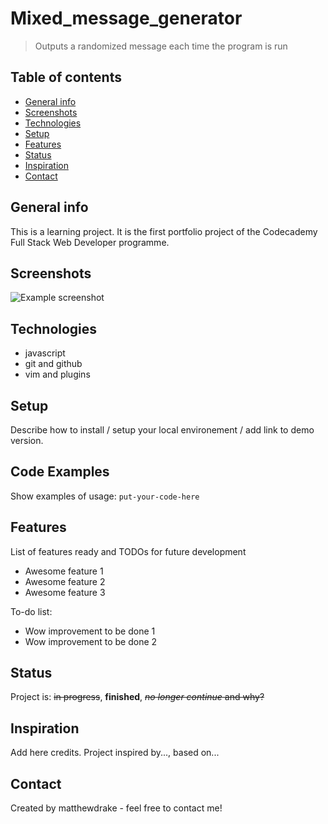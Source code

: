 # Mixed_message_generator
> Outputs a randomized message each time the program is run

## Table of contents
* [General info](#general-info)
* [Screenshots](#screenshots)
* [Technologies](#technologies)
* [Setup](#setup)
* [Features](#features)
* [Status](#status)
* [Inspiration](#inspiration)
* [Contact](#contact)

## General info
This is a learning project. It is the first portfolio project of the Codecademy Full Stack Web Developer programme.

## Screenshots
![Example screenshot](./img/screenshot.png)

## Technologies
* javascript
* git and github
* vim and plugins

## Setup
Describe how to install / setup your local environement / add link to demo version.

## Code Examples
Show examples of usage:
`put-your-code-here`

## Features
List of features ready and TODOs for future development
* Awesome feature 1
* Awesome feature 2
* Awesome feature 3

To-do list:
* Wow improvement to be done 1
* Wow improvement to be done 2

## Status
Project is: ~~in progress~~, **finished**, ~~_no longer continue_ and why?~~

## Inspiration
Add here credits. Project inspired by..., based on...

## Contact
Created by matthewdrake - feel free to contact me!
